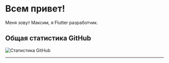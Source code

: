 # Всем привет!

Меня зовут Максим, я Flutter разработчик.


## Общая статистика GitHub
![Статистика GitHub](https://github-readme-stats.vercel.app/api?username=MipzZz&show_icons=true&theme=radical)

---
